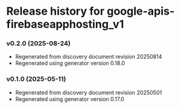 # Release history for google-apis-firebaseapphosting_v1

### v0.2.0 (2025-08-24)

* Regenerated from discovery document revision 20250814
* Regenerated using generator version 0.18.0

### v0.1.0 (2025-05-11)

* Regenerated from discovery document revision 20250501
* Regenerated using generator version 0.17.0

